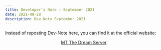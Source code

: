 ```yaml
---
title: Developer’s Note – September 2021
date: 2021-08-28       
description: Dev-Note September 2021
---
```


Instead of reposting Dev-Note here, you can find it at the official website:
<center> 

[MT The Dream Server](https://menmastera.com/developers-note-post-release-updates-september-2021/)   

</center>

